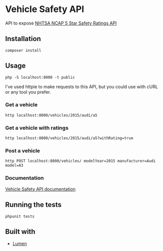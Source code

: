 # Vehicle Safety API

API to expose [NHTSA NCAP 5 Star Safety Ratings API](https://one.nhtsa.gov/webapi/Default.aspx?SafetyRatings/API/5)

## Installation

```
composer install
```

## Usage
```
php -S localhost:8000 -t public
```

I've used httpie to make requests to this API, but you could use with cURL or any tool you prefer.

### Get a vehicle

```
http localhost:8000/vehicles/2015/audi/a5
```

### Get a vehicle with ratings
```
http localhost:8000/vehicles/2015/audi/a5?withRating=true
```

### Post a vehicle

```
http POST localhost:8000/vehicles/ modelYear=2015 manufacturer=Audi model=A3
```

### Documentation

[Vehicle Safety API documentation](http://docs.vehiclesafetyapi.apiary.io)


## Running the tests

```
phpunit tests
```

## Built with

- [Lumen](https://lumen.laravel.com/)
